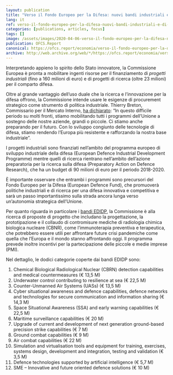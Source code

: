 ```yaml
---
layout: publication
title: "Verso il Fondo Europeo per la Difesa: nuovi bandi industriali e di ricerca"
lang: it
ref: verso-il-fondo-europeo-per-la-difesa-nuovi-bandi-industriali-e-di-ricerca
categories: [publications, articles, focus]
tags: []
image: /assets/images/2020-04-06-verso-il-fondo-europeo-per-la-difesa-nuovi-bandi-industriali-e-di-ricerca.jpg
publication: OFCS.Report
canonical: https://ofcs.report/economia/verso-il-fondo-europeo-per-la-difesa-nuovi-bandi-industriali-e-di-ricerca/
archive: http://web.archive.org/web/*/https://ofcs.report/economia/verso-il-fondo-europeo-per-la-difesa-nuovi-bandi-industriali-e-di-ricerca/
---
```


Interpretando appieno lo spirito dello Stato innovatore, la Commissione Europea è pronta a mobilitare ingenti risorse per il finanziamento di *progetti industriali* (fino a 160 milioni di euro) e di progetti di ricerca (oltre 23 milioni) per il comparto difesa.

Oltre al grande vantaggio dell’uso duale che la ricerca e l’innovazione per la difesa offrono, la Commissione intende usare le esigenze di procurement strategico come strumento di politica industriale. Thierry Breton, Commissario per il Mercato Interno, [ha dichiarato](https://ec.europa.eu/commission/presscorner/detail/en/IP_20_595): “In questo difficile periodo su molti fronti, stiamo mobilitando tutti i programmi dell’Unione a sostegno delle nostre aziende, grandi o piccole. Ci stiamo anche preparando per il futuro. Con lo sviluppo congiunto delle tecnologie di difesa, stiamo rendendo l’Europa più resistente e rafforzando la nostra base industriale”.

I progetti industriali sono finanziati nell’ambito del programma europeo di sviluppo industriale della difesa (European Defence Industrial Development Programme) mentre quelli di ricerca rientrano nell’ambito dell’azione preparatoria per la ricerca sulla difesa (Preparatory Action on Defence Research), che ha un budget di 90 milioni di euro per il periodo 2018-2020.

È importante osservare che entrambi i programmi sono precursori del Fondo Europeo per la Difesa (European Defence Fund), che promuoverà politiche industriali e di ricerca per una difesa innovativa e competitiva e sarà un passo importantissimo sulla strada ancora lunga verso un’autonomia strategica dell’Unione.

Per quanto riguarda in particolare i [bandi EDIDP](https://ec.europa.eu/info/funding-tenders/opportunities/portal/screen/opportunities/topic-search%3BfreeTextSearchKeyword=%3BtypeCodes=1%3BstatusCodes=31094501,31094502%3BprogramCode=EDIDP%3BprogramDivisionCode=null%3BfocusAreaCode=null%3BcrossCuttingPriorityCode=null%3BcallCode=Default%3BsortQuery=openingDate%3BorderBy=asc%3BonlyTenders=false%3BtopicListKey=topicSearchTablePageState), la Commissione è alla ricerca di proposte di progetto che includano la progettazione, la prototipazione e il collaudo di contromisure mediche di radiologia chimica biologica nucleare (CBNR), come l’immunoterapia preventiva e terapeutica, che potrebbero essere utili per affrontare future crisi pandemiche come quella che l’Europa e il mondo stanno affrontando oggi. Il programma prevede inoltre incentivi per la partecipazione delle piccole e medie imprese (PMI).

Nel dettaglio, le dodici categorie coperte dai bandi EDIDP sono:

1.  Chemical Biological Radiological Nuclear (CBRN) detection capabilities and medical countermeasures (€ 13,5 M)
2.  Underwater control contributing to resilience at sea (€ 22,5 M)
3.  Counter-Unmanned Air Systems (UASs) (€ 13,5 M)
4.  Cyber situational awareness and defence capabilities, defence networks and technologies for secure communication and information sharing (€ 14,3 M)
5.  Space Situational Awareness (SSA) and early warning capabilities (€ 22,5 M)
6.  Maritime surveillance capabilities (€ 20 M)
7.  Upgrade of current and development of next generation ground-based precision strike capabilities (€ 7 M)
8.  Ground combat capabilities (€ 9 M)
9.  Air combat capabilities (€ 22 M)
10. Simulation and virtualisation tools and equipment for training, exercises, systems design, development and integration, testing and validation (€ 3,5 M)
11. Defence technologies supported by artificial intelligence (€ 5,7 M)
12. SME – Innovative and future oriented defence solutions (€ 10 M)
